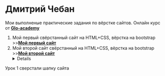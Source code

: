 # Дмитрий Чебан

Мои выполненые практические задания по вёрстке сайтов. Онлайн курс от **[Glo-academy](https://glo-academy.org/ "Glo-academy")**
  
1. Мой первый свёрстанный сайт на HTML+CSS, вёрстка на bootstrap >>**[Мой первый сайт](https://favorituser.github.io/practic_work_1/ "html+css")** 
2. Мой второй сайт свёрстанный на HTML+CSS, вёрстка на bootstrap >>**[Мой второй сайт](https://favorituser.github.io/practic_work_2/ "Мой второй сайт")**
   <details>
  Урок 1 сверстали шапку сайта

   </details>
